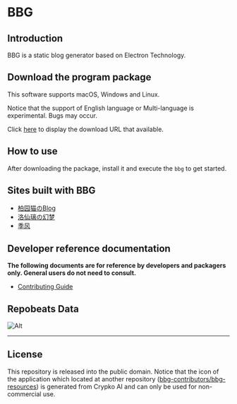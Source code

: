 # BBG

## Introduction

BBG is a static blog generator based on Electron Technology.

## Download the program package

This software supports macOS, Windows and Linux.

Notice that the support of English language or Multi-language is experimental. Bugs may occur.

Click [here](/en/download.md) to display the download URL that available.

## How to use

After downloading the package, install it and execute the `bbg` to get started.

## Sites built with BBG

- [柏园猫のBlog](https://nekomoe.xyz/)
- [洛仙璃の幻梦](https://mzwing.eu.org/)
- [季风](https://littlesunnybear.com/)

## Developer reference documentation

**The following documents are for reference by developers and packagers only. General users do not need to consult.**

- [Contributing Guide](/en/developer-guide/CONTRIBUTING.md)

## Repobeats Data

![Alt](https://repobeats.axiom.co/api/embed/2b43688cbf52e138e774f5c9909c3bac3893390a.svg "Repobeats analytics image")

---

## License

This repository is released into the public domain. Notice that the icon of the application which located at another repository ([bbg-contributors/bbg-resources](https://github.com/bbg-contributors/bbg-resources)) is generated from Crypko AI and can only be used for non-commercial use.
